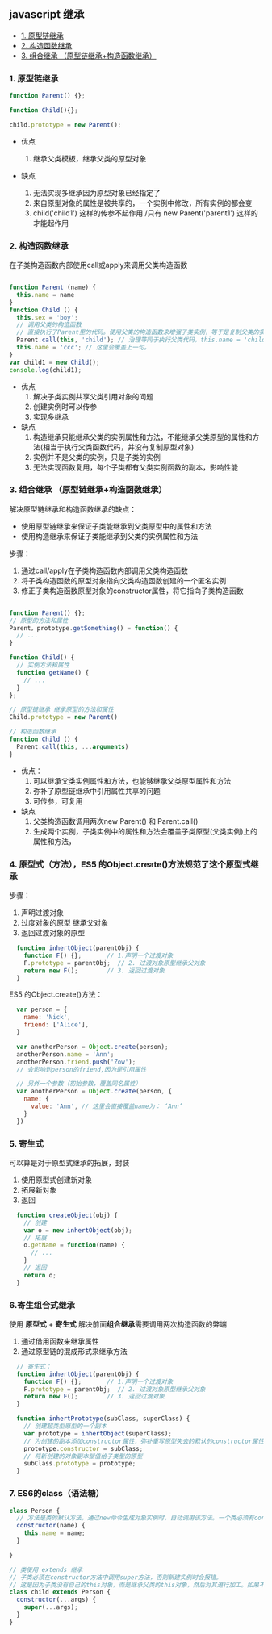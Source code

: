 ## javascript 继承  

  - [1. 原型链继承](#1-%e5%8e%9f%e5%9e%8b%e9%93%be%e7%bb%a7%e6%89%bf)
  - [2. 构造函数继承](#2-%e6%9e%84%e9%80%a0%e5%87%bd%e6%95%b0%e7%bb%a7%e6%89%bf)
  - [3. 组合继承 （原型链继承+构造函数继承）](#3-%e7%bb%84%e5%90%88%e7%bb%a7%e6%89%bf-%e5%8e%9f%e5%9e%8b%e9%93%be%e7%bb%a7%e6%89%bf%e6%9e%84%e9%80%a0%e5%87%bd%e6%95%b0%e7%bb%a7%e6%89%bf)

### 1. 原型链继承
```js
function Parent() {};

function Child(){};

child.prototype = new Parent();
```
- 优点  
  1. 继承父类模板，继承父类的原型对象

- 缺点  
  1. 无法实现多继承因为原型对象已经指定了
  2. 来自原型对象的属性是被共享的，一个实例中修改，所有实例的都会变
  3. child('child1') 这样的传参不起作用 /只有 new Parent('parent1') 这样的才能起作用

### 2. 构造函数继承

在子类构造函数内部使用call或apply来调用父类构造函数
```js

function Parent (name) {
  this.name = name
}
function Child () {
  this.sex = 'boy';
  // 调用父类的构造函数
  // 直接执行了Parent里的代码。使用父类的构造函数来增强子类实例，等于是复制父类的实例属性给子类。
  Parent.call(this, 'child'); // 治理等同于执行父类代码，this.name = 'child'
  this.name = 'ccc'; // 这里会覆盖上一句。
}
var child1 = new Child();
console.log(child1);
```

- 优点  
    1. 解决子类实例共享父类引用对象的问题
    2. 创建实例时可以传参
    3. 实现多继承
- 缺点  
    1. 构造继承只能继承父类的实例属性和方法，不能继承父类原型的属性和方法(相当于执行父类函数代码，并没有复制原型对象)
    2. 实例并不是父类的实例，只是子类的实例
    3. 无法实现函数复用，每个子类都有父类实例函数的副本，影响性能

### 3. 组合继承 （原型链继承+构造函数继承）
解决原型链继承和构造函数继承的缺点：
- 使用原型链继承来保证子类能继承到父类原型中的属性和方法
- 使用构造继承来保证子类能继承到父类的实例属性和方法

步骤： 
  1. 通过call/apply在子类构造函数内部调用父类构造函数
  2. 将子类构造函数的原型对象指向父类构造函数创建的一个匿名实例
  3. 修正子类构造函数原型对象的constructor属性，将它指向子类构造函数
   
```js

function Parent() {};
// 原型的方法和属性
Parent。prototype.getSomething() = function() {
  // ...
}

function Child() {
  // 实例方法和属性
  function getName() {
    // ...
  }
};

// 原型链继承 继承原型的方法和属性
Child.prototype = new Parent()

// 构造函数继承
function Child () {
  Parent.call(this, ...arguments)
}
```

- 优点：  
  1. 可以继承父类实例属性和方法，也能够继承父类原型属性和方法
  2. 弥补了原型链继承中引用属性共享的问题
  3. 可传参，可复用
- 缺点  
  1. 父类构造函数调用两次new Parent() 和 Parent.call()
  2. 生成两个实例，子类实例中的属性和方法会覆盖子类原型(父类实例)上的属性和方法，

### 4. 原型式（方法），ES5 的Object.create()方法规范了这个原型式继承
步骤： 
1. 声明过渡对象
2. 过度对象的原型 继承父对象
3. 返回过渡对象的原型

```js
  function inhertObject(parentObj) {
    function F() {};       // 1.声明一个过渡对象
    F.prototype = parentObj;  // 2. 过渡对象原型继承父对象
    return new F();        // 3. 返回过渡对象
  }
```
ES5 的Object.create()方法：
```js
  var person = {
    name: 'Nick',
    friend: ['Alice'],
  }

  var anotherPerson = Object.create(person);
  anotherPerson.name = 'Ann';
  anotherPerson.friend.push('Zow');
  // 会影响到person的friend,因为是引用属性

  // 另外一个参数（初始参数，覆盖同名属性）
  var anotherPerson = Object.create(person, {
    name: {
      value: 'Ann', // 这里会直接覆盖name为： ‘Ann’
    }
  })
```
### 5. 寄生式
可以算是对于原型式继承的拓展，封装
1. 使用原型式创建新对象
2. 拓展新对象
3. 返回
```js
  function createObject(obj) {
    // 创建
    var o = new inhertObject(obj);
    // 拓展
    o.getName = function(name) {
      // ...
    }
    // 返回
    return o;
  }
```

### 6.寄生组合式继承
使用 **原型式** + **寄生式**
解决前面**组合继承**需要调用两次构造函数的弊端
1. 通过借用函数来继承属性
2. 通过原型链的混成形式来继承方法
  
```js
  // 寄生式：
  function inhertObject(parentObj) {
    function F() {};       // 1.声明一个过渡对象
    F.prototype = parentObj;  // 2. 过渡对象原型继承父对象
    return new F();        // 3. 返回过渡对象
  }

  function inhertPrototype(subClass, superClass) {
    // 创建超类型原型的一个副本
    var prototype = inhertObject(superClass);
    // 为创建的副本添加constructor属性，弥补重写原型失去的默认的constructor属性
    prototype.constructor = subClass;
    // 将新创建的对象副本赋值给子类型的原型
    subClass.prototype = prototype;
  }
```

### 7. ES6的class（语法糖）
```js
class Person {
  // 方法是类的默认方法，通过new命令生成对象实例时，自动调用该方法。一个类必须有constructor方法，如果没有显式定义，一个空的constructor方法会被默认添加。
  constructor(name) {
    this.name = name;
  }

}

// 类使用 extends 继承
// 子类必须在constructor方法中调用super方法，否则新建实例时会报错。
// 这是因为子类没有自己的this对象，而是继承父类的this对象，然后对其进行加工。如果不调用super方法，子类就得不到this对象。
class child extends Person {
  constructor(...args) {
    super(...args);
  }
}

```